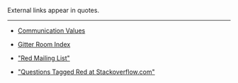 External links appear in quotes.
***

* [Communication Values](https://github.com/red/red/wiki/Community-Communication-Values)

* [Gitter Room Index](https://github.com/red/red/wiki/Gitter-Room-Index)

* ["Red Mailing List"](https://groups.google.com/forum/#!forum/red-lang)

* ["Questions Tagged Red at Stackoverflow.com"](http://stackoverflow.com/questions/tagged/red)
